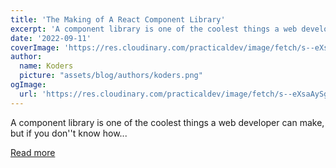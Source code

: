 ```yaml
---
title: 'The Making of A React Component Library'
excerpt: 'A component library is one of the coolest things a web developer can make, but if you don''t know how...'
date: '2022-09-11'
coverImage: 'https://res.cloudinary.com/practicaldev/image/fetch/s--eXsaAySg--/c_imagga_scale,f_auto,fl_progressive,h_420,q_auto,w_1000/https://dev-to-uploads.s3.amazonaws.com/uploads/articles/iglufrc1hyb2akr4wdhq.png'
author:
  name: Koders
  picture: "assets/blog/authors/koders.png"
ogImage:
  url: 'https://res.cloudinary.com/practicaldev/image/fetch/s--eXsaAySg--/c_imagga_scale,f_auto,fl_progressive,h_420,q_auto,w_1000/https://dev-to-uploads.s3.amazonaws.com/uploads/articles/iglufrc1hyb2akr4wdhq.png'
---
```


A component library is one of the coolest things a web developer can make, but if you don''t know how...

[Read more](https://dev.to/aviavinav/the-making-of-a-react-component-librabry-cep)
